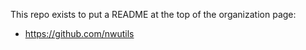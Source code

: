 This repo exists to put a README at the top of the organization page:

* https://github.com/nwutils
